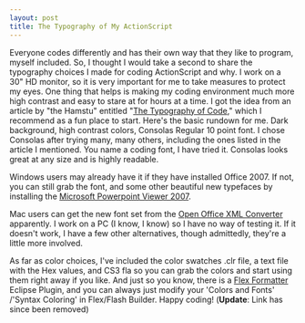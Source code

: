 ```yaml
---
layout: post
title: The Typography of My ActionScript
---
```


Everyone codes differently and has their own way that they like to program, myself included. So, I thought I would take a second to share the typography choices I made for coding ActionScript and why. I work on a 30" HD monitor, so it is very important for me to take measures to protect my eyes. One thing that helps is making my coding environment much more high contrast and easy to stare at for hours at a time. I got the idea from an article by "the Hamstu" entitled "<a title="The hamstu - The Typography of Code" href="http://blog.hamstu.com/2008/02/03/the-typography-of-code/">The Typography of Code</a>," which I recommend as a fun place to start. Here's the basic rundown for me. Dark background, high contrast colors, Consolas Regular 10 point font. I chose Consolas after trying many, many others, including the ones listed in the article I mentioned. You name a coding font, I have tried it. Consolas looks great at any size and is highly readable.  

Windows users may already have it if they have installed Office 2007. If not, you can still grab the font, and some other beautiful new typefaces by installing the <a title="Microsoft - Download Powerpoint Viewer 2007" href="http://www.microsoft.com/downloads/details.aspx?familyid=048DC840-14E1-467D-8DCA-19D2A8FD7485&amp;displaylang=en">Microsoft Powerpoint Viewer 2007</a>.  

Mac users can get the new font set from the <a title="Using Calibri and other Office 2007 fonts on the Mac" href="http://www.dbdes.com/tech_tips/using-calibri-and-other-office-2007-fonts-mac">Open Office XML Converter</a> apparently. I work on a PC (I know, I know) so I have no way of testing it. If it doesn't work, I have a few other alternatives, though admittedly, they're a little more involved.  

As far as color choices, I've included the color swatches .clr file, a text file with the Hex values, and CS3 fla so you can grab the colors and start using them right away if you like.  And just so you know, there is a <a title="Sourceforge - Flex Formatter" href="http://sourceforge.net/projects/flexformatter/">Flex Formatter</a> Eclipse Plugin, and you can always just modify your 'Colors and Fonts' /'Syntax Coloring' in Flex/Flash Builder. Happy coding! (**Update**: Link has since been removed)